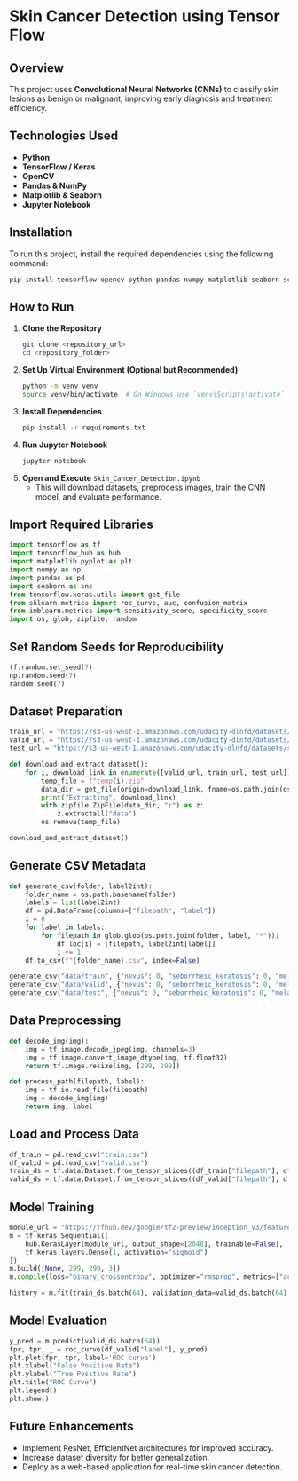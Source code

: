 
# Skin Cancer Detection using Tensor Flow

## Overview
This project uses **Convolutional Neural Networks (CNNs)** to classify skin lesions as benign or malignant, improving early diagnosis and treatment efficiency.

## Technologies Used
- **Python**
- **TensorFlow / Keras**
- **OpenCV**
- **Pandas & NumPy**
- **Matplotlib & Seaborn**
- **Jupyter Notebook**

## Installation
To run this project, install the required dependencies using the following command:
```bash
pip install tensorflow opencv-python pandas numpy matplotlib seaborn scikit-learn imbalanced-learn
```

## How to Run
1. **Clone the Repository**
   ```bash
   git clone <repository_url>
   cd <repository_folder>
   ```
2. **Set Up Virtual Environment (Optional but Recommended)**
   ```bash
   python -m venv venv
   source venv/bin/activate  # On Windows use `venv\Scripts\activate`
   ```
3. **Install Dependencies**
   ```bash
   pip install -r requirements.txt
   ```
4. **Run Jupyter Notebook**
   ```bash
   jupyter notebook
   ```
5. **Open and Execute** `Skin_Cancer_Detection.ipynb`
   - This will download datasets, preprocess images, train the CNN model, and evaluate performance.

## Import Required Libraries
```python
import tensorflow as tf
import tensorflow_hub as hub
import matplotlib.pyplot as plt
import numpy as np
import pandas as pd
import seaborn as sns
from tensorflow.keras.utils import get_file
from sklearn.metrics import roc_curve, auc, confusion_matrix
from imblearn.metrics import sensitivity_score, specificity_score
import os, glob, zipfile, random
```

## Set Random Seeds for Reproducibility
```python
tf.random.set_seed(7)
np.random.seed(7)
random.seed(7)
```

## Dataset Preparation
```python
train_url = "https://s3-us-west-1.amazonaws.com/udacity-dlnfd/datasets/skin-cancer/train.zip"
valid_url = "https://s3-us-west-1.amazonaws.com/udacity-dlnfd/datasets/skin-cancer/valid.zip"
test_url = "https://s3-us-west-1.amazonaws.com/udacity-dlnfd/datasets/skin-cancer/test.zip"

def download_and_extract_dataset():
    for i, download_link in enumerate([valid_url, train_url, test_url]):
        temp_file = f"temp{i}.zip"
        data_dir = get_file(origin=download_link, fname=os.path.join(os.getcwd(), temp_file))
        print("Extracting", download_link)
        with zipfile.ZipFile(data_dir, "r") as z:
            z.extractall("data")
        os.remove(temp_file)

download_and_extract_dataset()
```

## Generate CSV Metadata
```python
def generate_csv(folder, label2int):
    folder_name = os.path.basename(folder)
    labels = list(label2int)
    df = pd.DataFrame(columns=["filepath", "label"])
    i = 0
    for label in labels:
        for filepath in glob.glob(os.path.join(folder, label, "*")):
            df.loc[i] = [filepath, label2int[label]]
            i += 1
    df.to_csv(f"{folder_name}.csv", index=False)

generate_csv("data/train", {"nevus": 0, "seborrheic_keratosis": 0, "melanoma": 1})
generate_csv("data/valid", {"nevus": 0, "seborrheic_keratosis": 0, "melanoma": 1})
generate_csv("data/test", {"nevus": 0, "seborrheic_keratosis": 0, "melanoma": 1})
```

## Data Preprocessing
```python
def decode_img(img):
    img = tf.image.decode_jpeg(img, channels=3)
    img = tf.image.convert_image_dtype(img, tf.float32)
    return tf.image.resize(img, [299, 299])

def process_path(filepath, label):
    img = tf.io.read_file(filepath)
    img = decode_img(img)
    return img, label
```

## Load and Process Data
```python
df_train = pd.read_csv("train.csv")
df_valid = pd.read_csv("valid.csv")
train_ds = tf.data.Dataset.from_tensor_slices((df_train["filepath"], df_train["label"])).map(process_path)
valid_ds = tf.data.Dataset.from_tensor_slices((df_valid["filepath"], df_valid["label"])).map(process_path)
```

## Model Training
```python
module_url = "https://tfhub.dev/google/tf2-preview/inception_v3/feature_vector/4"
m = tf.keras.Sequential([
    hub.KerasLayer(module_url, output_shape=[2048], trainable=False),
    tf.keras.layers.Dense(1, activation="sigmoid")
])
m.build([None, 299, 299, 3])
m.compile(loss="binary_crossentropy", optimizer="rmsprop", metrics=["accuracy"])

history = m.fit(train_ds.batch(64), validation_data=valid_ds.batch(64), epochs=10)
```

## Model Evaluation
```python
y_pred = m.predict(valid_ds.batch(64))
fpr, tpr, _ = roc_curve(df_valid["label"], y_pred)
plt.plot(fpr, tpr, label='ROC curve')
plt.xlabel("False Positive Rate")
plt.ylabel("True Positive Rate")
plt.title("ROC Curve")
plt.legend()
plt.show()
```

## Future Enhancements
- Implement ResNet, EfficientNet architectures for improved accuracy.
- Increase dataset diversity for better generalization.
- Deploy as a web-based application for real-time skin cancer detection.


